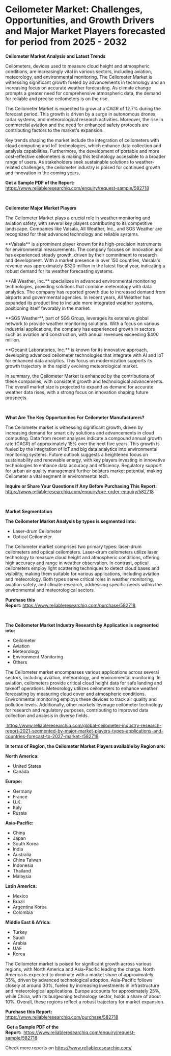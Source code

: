 <p><h1>Ceilometer Market: Challenges, Opportunities, and Growth Drivers and Major Market Players forecasted for period from 2025 - 2032</h1></p><p><strong>Ceilometer Market Analysis and Latest Trends</strong></p>
<p><p>Ceilometers, devices used to measure cloud height and atmospheric conditions, are increasingly vital in various sectors, including aviation, meteorology, and environmental monitoring. The Ceilometer Market is witnessing significant growth fueled by advancements in technology and an increasing focus on accurate weather forecasting. As climate change prompts a greater need for comprehensive atmospheric data, the demand for reliable and precise ceilometers is on the rise.</p><p>The Ceilometer Market is expected to grow at a CAGR of 12.7% during the forecast period. This growth is driven by a surge in autonomous drones, radar systems, and meteorological research activities. Moreover, the rise in commercial aviation and the need for enhanced safety protocols are contributing factors to the market's expansion. </p><p>Key trends shaping the market include the integration of ceilometers with cloud computing and IoT technologies, which enhance data collection and analysis capabilities. Furthermore, the development of portable and more cost-effective ceilometers is making this technology accessible to a broader range of users. As stakeholders seek sustainable solutions to weather-related challenges, the ceilometer industry is poised for continued growth and innovation in the coming years.</p></p>
<p><strong>Get a Sample PDF of the Report:&nbsp;</strong> <a href="https://www.reliableresearchiq.com/enquiry/request-sample/582718?utm_campaign=2336&utm_medium=2&utm_source=Github&utm_content=ia&utm_term=23032025&utm_id=ceilometer">https://www.reliableresearchiq.com/enquiry/request-sample/582718</a></p>
<p>&nbsp;</p>
<p><strong>Ceilometer Major Market Players</strong></p>
<p><p>The Ceilometer Market plays a crucial role in weather monitoring and aviation safety, with several key players contributing to its competitive landscape. Companies like Vaisala, All Weather, Inc., and SGS Weather are recognized for their advanced technology and reliable systems.</p><p>**Vaisala** is a prominent player known for its high-precision instruments for environmental measurements. The company focuses on innovation and has experienced steady growth, driven by their commitment to research and development. With a market presence in over 150 countries, Vaisala's revenue was approximately $320 million in the latest fiscal year, indicating a robust demand for its weather forecasting systems.</p><p>**All Weather, Inc.** specializes in advanced environmental monitoring technologies, providing solutions that combine meteorology with data analytics. The company has reported growth due to increased demand from airports and governmental agencies. In recent years, All Weather has expanded its product line to include more integrated weather systems, positioning itself favorably in the market.</p><p>**SGS Weather**, part of SGS Group, leverages its extensive global network to provide weather monitoring solutions. With a focus on various industrial applications, the company has experienced growth in sectors such as aviation and construction, with annual revenues exceeding $400 million.</p><p>**Oceanit Laboratories, Inc.** is known for its innovative approach, developing advanced ceilometer technologies that integrate with AI and IoT for enhanced data analytics. This focus on modernization supports its growth trajectory in the rapidly evolving meteorological market.</p><p>In summary, the Ceilometer Market is enhanced by the contributions of these companies, with consistent growth and technological advancements. The overall market size is projected to expand as demand for accurate weather data rises, with a strong focus on innovation shaping future prospects.</p></p>
<p>&nbsp;</p>
<p><strong>What Are The Key Opportunities For Ceilometer Manufacturers?</strong></p>
<p><p>The Ceilometer market is witnessing significant growth, driven by increasing demand for smart city solutions and advancements in cloud computing. Data from recent analyses indicate a compound annual growth rate (CAGR) of approximately 15% over the next five years. This growth is fueled by the integration of IoT and big data analytics into environmental monitoring systems. Future outlook suggests a heightened focus on sustainability and renewable energy, with key players investing in innovative technologies to enhance data accuracy and efficiency. Regulatory support for urban air quality management further bolsters market potential, making Ceilometer a vital segment in environmental tech.</p></p>
<p><strong>Inquire or Share Your Questions If Any Before Purchasing This Report:</strong> <a href="https://www.reliableresearchiq.com/enquiry/pre-order-enquiry/582718?utm_campaign=2336&utm_medium=2&utm_source=Github&utm_content=ia&utm_term=23032025&utm_id=ceilometer">https://www.reliableresearchiq.com/enquiry/pre-order-enquiry/582718</a></p>
<p>&nbsp;</p>
<p><strong>Market Segmentation</strong></p>
<p><strong>The Ceilometer Market Analysis by types is segmented into:</strong></p>
<p><ul><li>Laser-drum Ceilometer</li><li>Optical Ceilometer</li></ul></p>
<p><p>The Ceilometer market comprises two primary types: laser-drum ceilometers and optical ceilometers. Laser-drum ceilometers utilize laser technology to measure cloud height and atmospheric conditions, offering high accuracy and range in weather observation. In contrast, optical ceilometers employ light scattering techniques to detect cloud bases and visibility, making them suitable for various applications, including aviation and meteorology. Both types serve critical roles in weather monitoring, aviation safety, and climate research, addressing specific needs within the environmental and meteorological sectors.</p></p>
<p><strong>Purchase this Report:&nbsp;</strong><a href="https://www.reliableresearchiq.com/purchase/582718?utm_campaign=2336&utm_medium=2&utm_source=Github&utm_content=ia&utm_term=23032025&utm_id=ceilometer">https://www.reliableresearchiq.com/purchase/582718</a></p>
<p>&nbsp;</p>
<p><strong>The Ceilometer Market Industry Research by Application is segmented into:</strong></p>
<p><ul><li>Ceilometer</li><li>Aviation</li><li>Meteorology</li><li>Environment Monitoring</li><li>Others</li></ul></p>
<p><p>The Ceilometer market encompasses various applications across several sectors, including aviation, meteorology, and environmental monitoring. In aviation, ceilometers provide critical cloud height data for safe landing and takeoff operations. Meteorology utilizes ceilometers to enhance weather forecasting by measuring cloud cover and atmospheric conditions. Environmental monitoring employs these devices to track air quality and pollution levels. Additionally, other markets leverage ceilometer technology for research and regulatory purposes, contributing to improved data collection and analysis in diverse fields.</p></p>
<p><a href="https://www.reliableresearchiq.com/global-ceilometer-industry-research-report-2021-segmented-by-major-market-players-types-applications-and-countries-forecast-to-2027-market-r582718?utm_campaign=2336&utm_medium=2&utm_source=Github&utm_content=ia&utm_term=23032025&utm_id=ceilometer">&nbsp;https://www.reliableresearchiq.com/global-ceilometer-industry-research-report-2021-segmented-by-major-market-players-types-applications-and-countries-forecast-to-2027-market-r582718</a></p>
<p><strong>In terms of Region, the Ceilometer Market Players available by Region are:</strong></p>
<p>
    <p> <strong> North America: </strong>
        <ul>
            <li>United States</li>
            <li>Canada</li>
        </ul>
        </p> 
    <p> <strong> Europe: </strong>
        <ul>
            <li>Germany</li>
            <li>France</li>
            <li>U.K.</li>
            <li>Italy</li>
            <li>Russia</li>
        </ul>
        </p> 
    <p> <strong> Asia-Pacific: </strong>
        <ul>
            <li>China</li>
            <li>Japan</li>
            <li>South Korea</li>
            <li>India</li>
            <li>Australia</li>
            <li>China Taiwan</li>
            <li>Indonesia</li>
            <li>Thailand</li>
            <li>Malaysia</li>
        </ul>
        </p> 
    <p> <strong> Latin America: </strong>
        <ul>
            <li>Mexico</li>
            <li>Brazil</li>
            <li>Argentina Korea</li>
            <li>Colombia</li>
        </ul>
        </p> 
    <p> <strong> Middle East & Africa: </strong>
        <ul>
            <li>Turkey</li>
            <li>Saudi</li>
            <li>Arabia</li>
            <li>UAE</li>
            <li>Korea</li>
        </ul>
    </p>
    </p>
<p><p>The Ceilometer market is poised for significant growth across various regions, with North America and Asia-Pacific leading the charge. North America is expected to dominate with a market share of approximately 35%, driven by advanced technological adoption. Asia-Pacific follows closely at around 30%, fueled by increasing investments in infrastructure and meteorological applications. Europe accounts for approximately 25%, while China, with its burgeoning technology sector, holds a share of about 10%. Overall, these regions reflect a robust trajectory for market expansion.</p></p>
<p><strong>Purchase this Report: </strong><a href="https://www.reliableresearchiq.com/purchase/582718?utm_campaign=2336&utm_medium=2&utm_source=Github&utm_content=ia&utm_term=23032025&utm_id=ceilometer">https://www.reliableresearchiq.com/purchase/582718</a></p>
<p>&nbsp;<strong>Get a Sample PDF of the Report:&nbsp;&nbsp;</strong><a href="https://www.reliableresearchiq.com/enquiry/request-sample/582718?utm_campaign=2336&utm_medium=2&utm_source=Github&utm_content=ia&utm_term=23032025&utm_id=ceilometer">https://www.reliableresearchiq.com/enquiry/request-sample/582718</a></p>
<p><strong></strong></p>
<p>Check more reports on <a href="https://www.reliableresearchiq.com/?utm_campaign=2336&utm_medium=2&utm_source=Github&utm_content=ia&utm_term=23032025&utm_id=ceilometer">https://www.reliableresearchiq.com/</a></p>